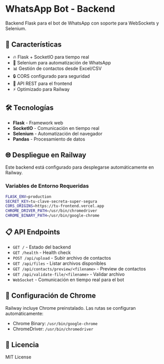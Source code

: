 # WhatsApp Bot - Backend

Backend Flask para el bot de WhatsApp con soporte para WebSockets y Selenium.

## 🚀 Características

- 🔥 Flask + SocketIO para tiempo real
- 🤖 Selenium para automatización de WhatsApp
- 📊 Gestión de contactos desde Excel/CSV
- 🔒 CORS configurado para seguridad
- 📱 API REST para el frontend
- ⚡ Optimizado para Railway

## 🛠️ Tecnologías

- **Flask** - Framework web
- **SocketIO** - Comunicación en tiempo real
- **Selenium** - Automatización del navegador
- **Pandas** - Procesamiento de datos

## 🌐 Despliegue en Railway

Este backend está configurado para desplegarse automáticamente en Railway.

### Variables de Entorno Requeridas

```bash
FLASK_ENV=production
SECRET_KEY=tu-clave-secreta-super-segura
CORS_ORIGINS=https://tu-frontend.vercel.app
CHROME_DRIVER_PATH=/usr/bin/chromedriver
CHROME_BINARY_PATH=/usr/bin/google-chrome
```

## 📋 API Endpoints

- `GET /` - Estado del backend
- `GET /health` - Health check
- `POST /api/upload` - Subir archivo de contactos
- `GET /api/files` - Listar archivos disponibles
- `GET /api/contacts/preview/<filename>` - Preview de contactos
- `GET /api/validate-file/<filename>` - Validar archivo
- `WebSocket` - Comunicación en tiempo real para el bot

## 🔧 Configuración de Chrome

Railway incluye Chrome preinstalado. Las rutas se configuran automáticamente:
- Chrome Binary: `/usr/bin/google-chrome`
- ChromeDriver: `/usr/bin/chromedriver`

## 📄 Licencia

MIT License
